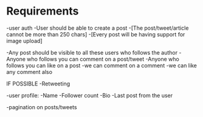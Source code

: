 # Requirements

-user auth
-User should be able to create a post
    -[The post/tweet/article cannot be more than 250 chars]
    -[Every post will be having support for image upload]

-Any post should be visible to all these users who follows the author
-Anyone who follows you can comment on a post/tweet
-Anyone who follows you can like on a post
-we can comment on a comment 
-we can like any comment also

IF POSSIBLE -Retweeting

-user profile:
    -Name
    -Follower count
    -Bio
    -Last post from the user

-pagination on posts/tweets


